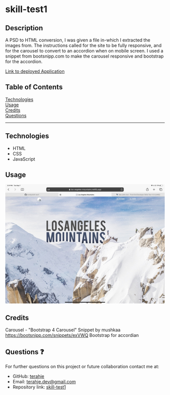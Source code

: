 # skill-test1

## Description

A PSD to HTML conversion, I was given a file in-which I extracted the images from. The instructions called for the site to be fully responsive, and for the carousel to convert to an accordion when on mobile screen. I used a snippet from bootsnipp.com to make the carousel responsive and bootstrap for the accordion.

[Link to deployed Application](https://los-angeles-mountains.netlify.app/)

## Table of Contents

[Technologies](#technologies)<br>
[Usage](#usage)<br>
[Credits](#credits)<br>
[Questions](#questions)<br>

---

## Technologies

- HTML
- CSS
- JavaScript

## Usage

![](/images/screenshot1.jpg)

## Credits

Carousel - "Bootstrap 4 Carousel" Snippet by mushkaa https://bootsnipp.com/snippets/exVWQ
Bootstrap for accordian

## Questions :question:

For further questions on this project or future collaboration contact me at:<br>

- GitHub: [terahje](https://github.com/terahje)
- Email: terahje.dev@gmail.com
- Repository link: [skill-test1](https://github.com/terahje/skill-test1)
